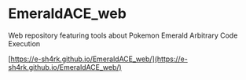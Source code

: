 # EmeraldACE_web
Web repository featuring tools about Pokemon Emerald Arbitrary Code Execution

[https://e-sh4rk.github.io/EmeraldACE_web/](https://e-sh4rk.github.io/EmeraldACE_web/)
